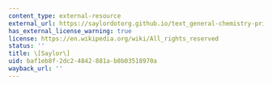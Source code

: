 ```yaml
---
content_type: external-resource
external_url: https://saylordotorg.github.io/text_general-chemistry-principles-patterns-and-applications-v1.0/s13-01-predicting-the-geometry-of-mol.html
has_external_license_warning: true
license: https://en.wikipedia.org/wiki/All_rights_reserved
status: ''
title: \[Saylor\]
uid: baf1eb8f-2dc2-4842-881a-b8b03518970a
wayback_url: ''
---
```

